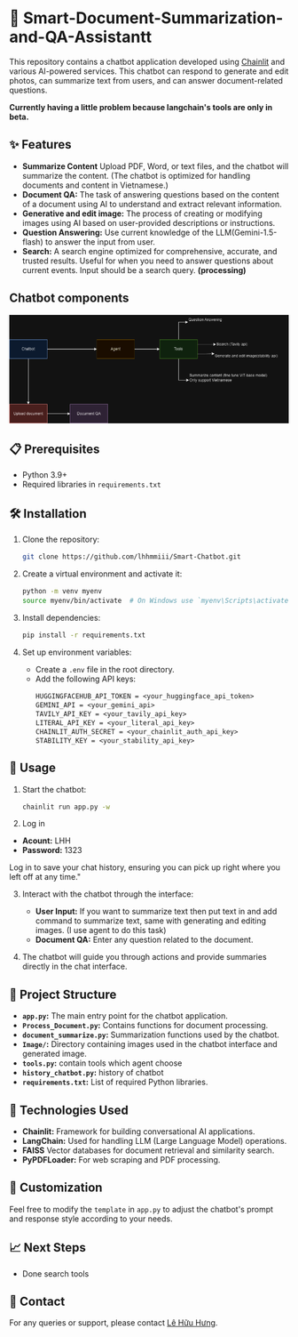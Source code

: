 # 📝 Smart-Document-Summarization-and-QA-Assistantt

This repository contains a chatbot application developed using [Chainlit](https://www.chainlit.io/) and various AI-powered services. This chatbot can respond to generate and edit photos, can summarize text from users, and can answer document-related questions.

**Currently having a little problem because langchain's tools are only in beta.**

## ✨ Features

- **Summarize Content** Upload PDF, Word, or text files, and the chatbot will summarize the content. (The chatbot is optimized for handling documents and content in Vietnamese.)
- **Document QA:** The task of answering questions based on the content of a document using AI to understand and extract relevant information.
- **Generative and edit image:** The process of creating or modifying images using AI based on user-provided descriptions or instructions.
- **Question Answering:** Use current knowledge of the LLM(Gemini-1.5-flash) to answer the input from user.
- **Search:** A search engine optimized for comprehensive, accurate, and trusted results. Useful for when you need to answer questions about current events. Input should be a search query. **(processing)**

## Chatbot components
![Chatbot Components](https://github.com/lhhmmiii/Smart-Chatbot/blob/main/Image/Chatbot_components.png)

## 📋 Prerequisites

- Python 3.9+
- Required libraries in `requirements.txt`

## 🛠️ Installation

1. Clone the repository:
    ```bash
    git clone https://github.com/lhhmmiii/Smart-Chatbot.git
    ```

2. Create a virtual environment and activate it:
    ```bash
    python -m venv myenv
    source myenv/bin/activate  # On Windows use `myenv\Scripts\activate`
    ```

3. Install dependencies:
    ```bash
    pip install -r requirements.txt
    ```

4. Set up environment variables:
    - Create a `.env` file in the root directory.
    - Add the following API keys:
        ```plaintext
        HUGGINGFACEHUB_API_TOKEN = <your_huggingface_api_token>
        GEMINI_API = <your_gemini_api>
        TAVILY_API_KEY = <your_tavily_api_key>
        LITERAL_API_KEY = <your_literal_api_key>
        CHAINLIT_AUTH_SECRET = <your_chainlit_auth_api_key>
        STABILITY_KEY = <your_stability_api_key>
        ```

## 🚀 Usage

1. Start the chatbot:
    ```bash
    chainlit run app.py -w
    ```
2. Log in

- **Acount:** LHH
- **Password:** 1323

Log in to save your chat history, ensuring you can pick up right where you left off at any time."

3. Interact with the chatbot through the interface:
    - **User Input:** If you want to summarize text then put text in and add command to summarize text, same with generating and editing images. (I use agent to do this task)
    - **Document QA:** Enter any question related to the document.

4. The chatbot will guide you through actions and provide summaries directly in the chat interface.

## 📁 Project Structure

- **`app.py`:** The main entry point for the chatbot application.
- **`Process_Document.py`:** Contains functions for document processing.
- **`document_summarize.py`:** Summarization functions used by the chatbot.
- **`Image/`:** Directory containing images used in the chatbot interface and generated image.
- **`tools.py`:** contain tools which agent choose
- **`history_chatbot.py`:** history of chatbot
- **`requirements.txt`:** List of required Python libraries.

## 🤖 Technologies Used

- **Chainlit:** Framework for building conversational AI applications.
- **LangChain:** Used for handling LLM (Large Language Model) operations.
- **FAISS** Vector databases for document retrieval and similarity search.
- **PyPDFLoader:** For web scraping and PDF processing.


## 🎨 Customization

Feel free to modify the `template` in `app.py` to adjust the chatbot's prompt and response style according to your needs.

## 📈 Next Steps

- Done search tools

## 📧 Contact

For any queries or support, please contact [Lê Hữu Hưng](mailto:lehuuhung30023010@gmail.com).

